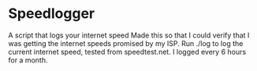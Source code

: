 # Speedlogger
A script that logs your internet speed
Made this so that I could verify that I was getting the internet speeds promised by my ISP. 
Run ./log to log the current internet speed, tested from speedtest.net. I logged every 6 hours for a month.
